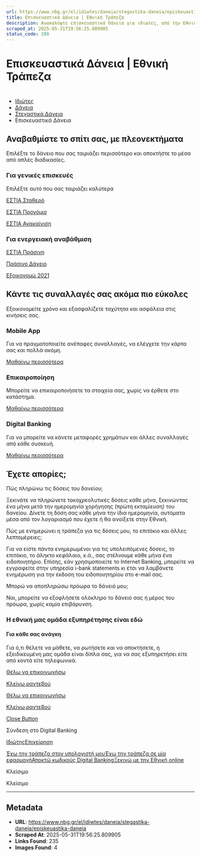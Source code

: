 ```yaml
---
url: https://www.nbg.gr/el/idiwtes/daneia/stegastika-daneia/episkeuastika-daneia
title: Επισκευαστικά Δάνεια | Εθνική Τράπεζα
description: Ανακαλύψτε επισκευαστικά δάνεια για ιδιώτες, από την Εθνική Τράπεζα και αναβαθμίστε σήμερα το σπίτι σας. Μάθετε περισσότερα στο site!
scraped_at: 2025-05-31T19:56:25.809905
status_code: 200
---
```


# Επισκευαστικά Δάνεια | Εθνική Τράπεζα

# 

  * [Ιδιώτες](/el/idiwtes)
  * [Δάνεια](/el/idiwtes/daneia)
  * [Στεγαστικά Δάνεια](/el/idiwtes/daneia/stegastika-daneia)
  * Επισκευαστικά Δάνεια 

## Αναβαθμίστε το σπίτι σας, με πλεονεκτήματα

Επιλέξτε το δάνειο που σας ταιριάζει περισσότερο και αποκτήστε το μέσα από απλές διαδικασίες.

### Για γενικές επισκευές

Επιλέξτε αυτό που σας ταιριάζει καλύτερα

[ΕΣΤΙΑ Σταθερό](/el/idiwtes/daneia/stegastika-daneia/daneia-akinitwn/estia-stathero "ΕΣΤΙΑ Σταθερό")

[ΕΣΤΙΑ Προνόμιο](/el/idiwtes/daneia/stegastika-daneia/daneia-akinitwn/estia-pronomio "ΕΣΤΙΑ Προνόμιο")

[ΕΣΤΙΑ Ανακαίνιση](/el/idiwtes/daneia/stegastika-daneia/episkeuastika-daneia/estia-anakainisi "ΕΣΤΙΑ Ανακαίνιση")

### Για ενεργειακή αναβάθμιση

[ΕΣΤΙΑ Πράσινη](/el/idiwtes/daneia/stegastika-daneia/daneia-akinitwn/estia-prasini "ΕΣΤΙΑ Πράσινη")

[Πράσινο Δάνειο](/el/idiwtes/daneia/oikologika-daneia/prasino-daneio "Πράσινο Δάνειο")

[Εξοικονομώ 2021](/el/idiwtes/daneia/oikologika-daneia/exoikonomw-2021 "Εξοικονομώ 2021")

## Κάντε τις συναλλαγές σας ακόμα πιο εύκολες

Εξοικονομείτε χρόνο και εξασφαλίζετε ταχύτητα και ασφάλεια στις κινήσεις σας.

### Mobile App

Για να πραγματοποιείτε ανέπαφες συναλλαγές, να ελέγχετε την κάρτα σας και πολλά ακόμη.

[ Μαθαίνω περισσότερα ](/el/idiwtes/kathimerines-sunallages/digital-banking/mobile-banking)

### Επικαιροποίηση

Μπορείτε να επικαιροποιήσετε τα στοιχεία σας, χωρίς να έρθετε στο κατάστημα.

[ Μαθαίνω περισσότερα ](/el/idiwtes/kathimerines-sunallages/digital-banking/dunatotites-internet-mobile-banking/epikairopoiisi-stoixeiwn-sthn-ethniki-trapeza-meso-digital-banking)

### Digital Banking

Για να μπορείτε να κάνετε μεταφορές χρημάτων και άλλες συναλλαγές από κάθε συσκευή.

[ Μαθαίνω περισσότερα ](/el/idiwtes/kathimerines-sunallages/digital-banking)

## Έχετε απορίες;

Πώς πληρώνω τις δόσεις του δανείου;

Ξεκινάτε να πληρώνετε τοκοχρεολυτικές δόσεις κάθε μήνα, ξεκινώντας ένα μήνα μετά την ημερομηνία χορήγησης (πρώτη εκταμίευση) του δανείου. Δίνετε τη δόση σας κάθε μήνα την ίδια ημερομηνία, αυτόματα μέσα από τον λογαριασμό που έχετε ή θα ανοίξετε στην Εθνική.

Πώς με ενημερώνει η τράπεζα για τις δόσεις μου, το επιτόκιο και άλλες λεπτομέρειες;

Για να είστε πάντα ενημερωμένοι για τις υπολειπόμενες δόσεις, το επιτόκιο, το άληκτο κεφάλαιο, κ.ά., σας στέλνουμε κάθε μήνα ένα ειδοποιητήριο. Επίσης, εάν χρησιμοποιείτε το Internet Banking, μπορείτε να εγγραφείτε στην υπηρεσία i-bank statements κι έτσι να λαμβάνετε ενημέρωση για την έκδοση του ειδοποιητηρίου στο e-mail σας.

Μπορώ να αποπληρώσω πρόωρα το δάνειό μου;

Ναι, μπορείτε να εξοφλήσετε ολόκληρο το δάνειό σας ή μέρος του πρόωρα, χωρίς καμία επιβάρυνση.

### Η εθνική μας ομάδα εξυπηρέτησης είναι εδώ

#### Για κάθε σας ανάγκη

Για ό,τι θέλετε να μάθετε, να ρωτήσετε και να αποκτήσετε, η εξειδικευμένη μας ομάδα είναι δίπλα σας, για να σας εξυπηρετήσει είτε από κοντά είτε τηλεφωνικά.

[Θέλω να επικοινωνήσω](/el/footer/epikoinwnia)

[ Κλείνω ραντεβού ](#)

[Θέλω να επικοινωνήσω](/el/footer/epikoinwnia)

[ Κλείνω ραντεβού ](#)

[Close Button](#)

Σύνδεση στο Digital Banking

[Ιδιώτης](https://ibank.nbg.gr/web/?loginType=retail)[Επιχείρηση](https://ibank.nbg.gr/web/?loginType=corporate)

[Έχω την τράπεζα στον υπολογιστή μου](/el/idiwtes/kathimerines-sunallages/digital-banking/internet-banking)[Έχω την τράπεζα σε μία εφαρμογή](/el/idiwtes/kathimerines-sunallages/digital-banking/mobile-banking)[Αποκτώ κωδικούς Digital Banking](/el/idiwtes/kathimerines-sunallages/digital-banking/dunatotites-internet-mobile-banking/ekdosi-kwdikwn-digital-banking)[Ξεκινώ με την Εθνική online](/el/idiwtes/kathimerines-sunallages/digital-banking/ksekiniste-me-thn-ethniki-online)

Κλείσιμο

Κλείσιμο

---

## Metadata

- **URL**: https://www.nbg.gr/el/idiwtes/daneia/stegastika-daneia/episkeuastika-daneia
- **Scraped At**: 2025-05-31T19:56:25.809905
- **Links Found**: 235
- **Images Found**: 4
